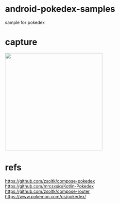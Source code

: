 # android-pokedex-samples
sample for pokedex


# capture
<img src="/capture/capture.gif" width=320 />

# refs
https://github.com/zsoltk/compose-pokedex<br>
https://github.com/mrcsxsiq/Kotlin-Pokedex<br>
https://github.com/zsoltk/compose-router<br>
https://www.pokemon.com/us/pokedex/<br>
